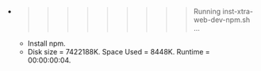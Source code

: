 * >>>>>>>>> Running inst-xtra-web-dev-npm.sh ...
  * Install npm.
  * Disk size = 7422188K. Space Used = 8448K. Runtime = 00:00:00:04.
